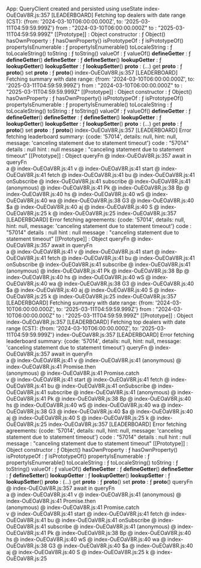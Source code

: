 App: QueryClient created and persisted using useState
index-OuEOaV8R.js:357 [LEADERBOARD] Fetching top dealers with date range (CST): 
{from: '2024-03-10T06:00:00.000Z', to: '2025-03-11T04:59:59.999Z'}
from
: 
"2024-03-10T06:00:00.000Z"
to
: 
"2025-03-11T04:59:59.999Z"
[[Prototype]]
: 
Object
constructor
: 
ƒ Object()
hasOwnProperty
: 
ƒ hasOwnProperty()
isPrototypeOf
: 
ƒ isPrototypeOf()
propertyIsEnumerable
: 
ƒ propertyIsEnumerable()
toLocaleString
: 
ƒ toLocaleString()
toString
: 
ƒ toString()
valueOf
: 
ƒ valueOf()
__defineGetter__
: 
ƒ __defineGetter__()
__defineSetter__
: 
ƒ __defineSetter__()
__lookupGetter__
: 
ƒ __lookupGetter__()
__lookupSetter__
: 
ƒ __lookupSetter__()
__proto__
: 
(...)
get __proto__
: 
ƒ __proto__()
set __proto__
: 
ƒ __proto__()
index-OuEOaV8R.js:357 [LEADERBOARD] Fetching summary with date range: 
{from: '2024-03-10T06:00:00.000Z', to: '2025-03-11T04:59:59.999Z'}
from
: 
"2024-03-10T06:00:00.000Z"
to
: 
"2025-03-11T04:59:59.999Z"
[[Prototype]]
: 
Object
constructor
: 
ƒ Object()
hasOwnProperty
: 
ƒ hasOwnProperty()
isPrototypeOf
: 
ƒ isPrototypeOf()
propertyIsEnumerable
: 
ƒ propertyIsEnumerable()
toLocaleString
: 
ƒ toLocaleString()
toString
: 
ƒ toString()
valueOf
: 
ƒ valueOf()
__defineGetter__
: 
ƒ __defineGetter__()
__defineSetter__
: 
ƒ __defineSetter__()
__lookupGetter__
: 
ƒ __lookupGetter__()
__lookupSetter__
: 
ƒ __lookupSetter__()
__proto__
: 
(...)
get __proto__
: 
ƒ __proto__()
set __proto__
: 
ƒ __proto__()
index-OuEOaV8R.js:357 [LEADERBOARD] Error fetching leaderboard summary: 
{code: '57014', details: null, hint: null, message: 'canceling statement due to statement timeout'}
code
: 
"57014"
details
: 
null
hint
: 
null
message
: 
"canceling statement due to statement timeout"
[[Prototype]]
: 
Object
queryFn	@	index-OuEOaV8R.js:357
await in queryFn		
a	@	index-OuEOaV8R.js:41
v	@	index-OuEOaV8R.js:41
start	@	index-OuEOaV8R.js:41
fetch	@	index-OuEOaV8R.js:41
bu	@	index-OuEOaV8R.js:41
onSubscribe	@	index-OuEOaV8R.js:41
subscribe	@	index-OuEOaV8R.js:41
(anonymous)	@	index-OuEOaV8R.js:41
Pk	@	index-OuEOaV8R.js:38
Bp	@	index-OuEOaV8R.js:40
hs	@	index-OuEOaV8R.js:40
wS	@	index-OuEOaV8R.js:40
wa	@	index-OuEOaV8R.js:38
G3	@	index-OuEOaV8R.js:40
$a	@	index-OuEOaV8R.js:40
aj	@	index-OuEOaV8R.js:40
S	@	index-OuEOaV8R.js:25
k	@	index-OuEOaV8R.js:25
index-OuEOaV8R.js:357 [LEADERBOARD] Error fetching agreements: 
{code: '57014', details: null, hint: null, message: 'canceling statement due to statement timeout'}
code
: 
"57014"
details
: 
null
hint
: 
null
message
: 
"canceling statement due to statement timeout"
[[Prototype]]
: 
Object
queryFn	@	index-OuEOaV8R.js:357
await in queryFn		
a	@	index-OuEOaV8R.js:41
v	@	index-OuEOaV8R.js:41
start	@	index-OuEOaV8R.js:41
fetch	@	index-OuEOaV8R.js:41
bu	@	index-OuEOaV8R.js:41
onSubscribe	@	index-OuEOaV8R.js:41
subscribe	@	index-OuEOaV8R.js:41
(anonymous)	@	index-OuEOaV8R.js:41
Pk	@	index-OuEOaV8R.js:38
Bp	@	index-OuEOaV8R.js:40
hs	@	index-OuEOaV8R.js:40
wS	@	index-OuEOaV8R.js:40
wa	@	index-OuEOaV8R.js:38
G3	@	index-OuEOaV8R.js:40
$a	@	index-OuEOaV8R.js:40
aj	@	index-OuEOaV8R.js:40
S	@	index-OuEOaV8R.js:25
k	@	index-OuEOaV8R.js:25
index-OuEOaV8R.js:357 [LEADERBOARD] Fetching summary with date range: 
{from: '2024-03-10T06:00:00.000Z', to: '2025-03-11T04:59:59.999Z'}
from
: 
"2024-03-10T06:00:00.000Z"
to
: 
"2025-03-11T04:59:59.999Z"
[[Prototype]]
: 
Object
index-OuEOaV8R.js:357 [LEADERBOARD] Fetching top dealers with date range (CST): 
{from: '2024-03-10T06:00:00.000Z', to: '2025-03-11T04:59:59.999Z'}
index-OuEOaV8R.js:357 [LEADERBOARD] Error fetching leaderboard summary: 
{code: '57014', details: null, hint: null, message: 'canceling statement due to statement timeout'}
queryFn	@	index-OuEOaV8R.js:357
await in queryFn		
a	@	index-OuEOaV8R.js:41
v	@	index-OuEOaV8R.js:41
(anonymous)	@	index-OuEOaV8R.js:41
Promise.then		
(anonymous)	@	index-OuEOaV8R.js:41
Promise.catch		
v	@	index-OuEOaV8R.js:41
start	@	index-OuEOaV8R.js:41
fetch	@	index-OuEOaV8R.js:41
bu	@	index-OuEOaV8R.js:41
onSubscribe	@	index-OuEOaV8R.js:41
subscribe	@	index-OuEOaV8R.js:41
(anonymous)	@	index-OuEOaV8R.js:41
Pk	@	index-OuEOaV8R.js:38
Bp	@	index-OuEOaV8R.js:40
hs	@	index-OuEOaV8R.js:40
wS	@	index-OuEOaV8R.js:40
wa	@	index-OuEOaV8R.js:38
G3	@	index-OuEOaV8R.js:40
$a	@	index-OuEOaV8R.js:40
aj	@	index-OuEOaV8R.js:40
S	@	index-OuEOaV8R.js:25
k	@	index-OuEOaV8R.js:25
index-OuEOaV8R.js:357 [LEADERBOARD] Error fetching agreements: 
{code: '57014', details: null, hint: null, message: 'canceling statement due to statement timeout'}
code
: 
"57014"
details
: 
null
hint
: 
null
message
: 
"canceling statement due to statement timeout"
[[Prototype]]
: 
Object
constructor
: 
ƒ Object()
hasOwnProperty
: 
ƒ hasOwnProperty()
isPrototypeOf
: 
ƒ isPrototypeOf()
propertyIsEnumerable
: 
ƒ propertyIsEnumerable()
toLocaleString
: 
ƒ toLocaleString()
toString
: 
ƒ toString()
valueOf
: 
ƒ valueOf()
__defineGetter__
: 
ƒ __defineGetter__()
__defineSetter__
: 
ƒ __defineSetter__()
__lookupGetter__
: 
ƒ __lookupGetter__()
__lookupSetter__
: 
ƒ __lookupSetter__()
__proto__
: 
(...)
get __proto__
: 
ƒ __proto__()
set __proto__
: 
ƒ __proto__()
queryFn	@	index-OuEOaV8R.js:357
await in queryFn		
a	@	index-OuEOaV8R.js:41
v	@	index-OuEOaV8R.js:41
(anonymous)	@	index-OuEOaV8R.js:41
Promise.then		
(anonymous)	@	index-OuEOaV8R.js:41
Promise.catch		
v	@	index-OuEOaV8R.js:41
start	@	index-OuEOaV8R.js:41
fetch	@	index-OuEOaV8R.js:41
bu	@	index-OuEOaV8R.js:41
onSubscribe	@	index-OuEOaV8R.js:41
subscribe	@	index-OuEOaV8R.js:41
(anonymous)	@	index-OuEOaV8R.js:41
Pk	@	index-OuEOaV8R.js:38
Bp	@	index-OuEOaV8R.js:40
hs	@	index-OuEOaV8R.js:40
wS	@	index-OuEOaV8R.js:40
wa	@	index-OuEOaV8R.js:38
G3	@	index-OuEOaV8R.js:40
$a	@	index-OuEOaV8R.js:40
aj	@	index-OuEOaV8R.js:40
S	@	index-OuEOaV8R.js:25
k	@	index-OuEOaV8R.js:25

